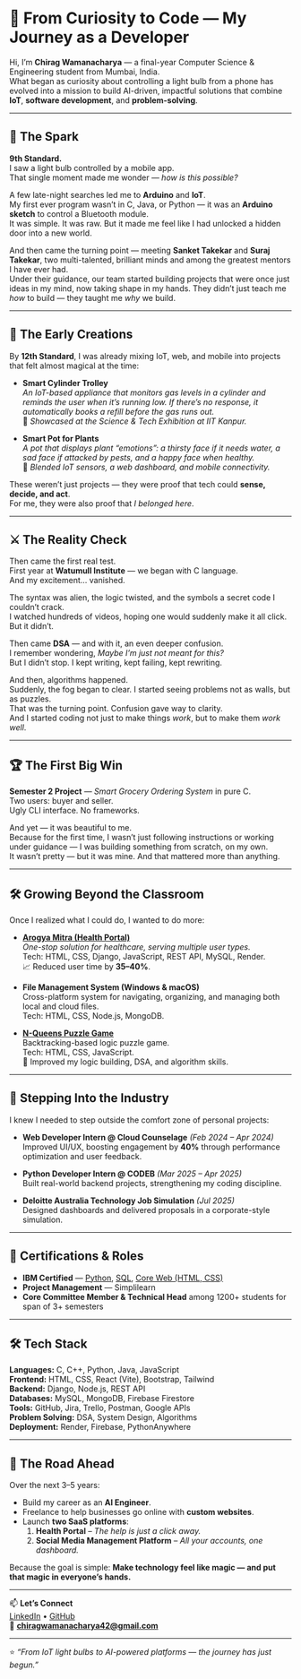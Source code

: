 # 🚀 From Curiosity to Code — My Journey as a Developer

Hi, I’m **Chirag Wamanacharya** — a final-year Computer Science & Engineering student from Mumbai, India.  
What began as curiosity about controlling a light bulb from a phone has evolved into a mission to build AI-driven, impactful solutions that combine **IoT**, **software development**, and **problem-solving**.

---

## 🌱 The Spark
**9th Standard.**  
I saw a light bulb controlled by a mobile app.  
That single moment made me wonder — *how is this possible?*

A few late-night searches led me to **Arduino** and **IoT**.  
My first ever program wasn’t in C, Java, or Python — it was an **Arduino sketch** to control a Bluetooth module.  
It was simple. It was raw. But it made me feel like I had unlocked a hidden door into a new world.

And then came the turning point — meeting **Sanket Takekar** and **Suraj Takekar**, two multi-talented, brilliant minds and among the greatest mentors I have ever had.  
Under their guidance, our team started building projects that were once just ideas in my mind, now taking shape in my hands. They didn’t just teach me *how* to build — they taught me *why* we build.

---

## 🌿 The Early Creations
By **12th Standard**, I was already mixing IoT, web, and mobile into projects that felt almost magical at the time:  

- **Smart Cylinder Trolley**  
  *An IoT-based appliance that monitors gas levels in a cylinder and reminds the user when it’s running low. If there’s no response, it automatically books a refill before the gas runs out.*  
  🔹 *Showcased at the Science & Tech Exhibition at IIT Kanpur.*  

- **Smart Pot for Plants**  
  *A pot that displays plant “emotions”: a thirsty face if it needs water, a sad face if attacked by pests, and a happy face when healthy.*  
  🔹 *Blended IoT sensors, a web dashboard, and mobile connectivity.*  

These weren’t just projects — they were proof that tech could **sense, decide, and act**.  
For me, they were also proof that *I belonged here*.

---

## ⚔️ The Reality Check
Then came the first real test.  
First year at **Watumull Institute** — we began with C language.  
And my excitement… vanished.  

The syntax was alien, the logic twisted, and the symbols a secret code I couldn’t crack.  
I watched hundreds of videos, hoping one would suddenly make it all click. But it didn’t.  

Then came **DSA** — and with it, an even deeper confusion.  
I remember wondering, *Maybe I’m just not meant for this?*  
But I didn’t stop. I kept writing, kept failing, kept rewriting.  

And then, algorithms happened.  
Suddenly, the fog began to clear. I started seeing problems not as walls, but as puzzles.  
That was the turning point. Confusion gave way to clarity.  
And I started coding not just to make things *work*, but to make them *work well*.  

---

## 🏆 The First Big Win
**Semester 2 Project** — *Smart Grocery Ordering System* in pure C.  
Two users: buyer and seller.  
Ugly CLI interface. No frameworks.  

And yet — it was beautiful to me.  
Because for the first time, I wasn’t just following instructions or working under guidance — I was building something from scratch, on my own.  
It wasn’t pretty — but it was mine. And that mattered more than anything.

---

## 🛠 Growing Beyond the Classroom
Once I realized what I could do, I wanted to do more:  

- **[Arogya Mitra (Health Portal)](https://arogyamitra-2.onrender.com/)**  
  *One-stop solution for healthcare, serving multiple user types.*  
  Tech: HTML, CSS, Django, JavaScript, REST API, MySQL, Render.  
  📈 Reduced user time by **35–40%**.

- **File Management System (Windows & macOS)**  
  Cross-platform system for navigating, organizing, and managing both local and cloud files.  
  Tech: HTML, CSS, Node.js, MongoDB.

- **[N-Queens Puzzle Game](https://8-queengame.netlify.app/)**  
  Backtracking-based logic puzzle game.  
  Tech: HTML, CSS, JavaScript.  
  🎯 Improved my logic building, DSA, and algorithm skills.

---

## 💼 Stepping Into the Industry
I knew I needed to step outside the comfort zone of personal projects:  

- **Web Developer Intern @ Cloud Counselage** *(Feb 2024 – Apr 2024)*  
  Improved UI/UX, boosting engagement by **40%** through performance optimization and user feedback.

- **Python Developer Intern @ CODEB** *(Mar 2025 – Apr 2025)*  
  Built real-world backend projects, strengthening my coding discipline.

- **Deloitte Australia Technology Job Simulation** *(Jul 2025)*  
  Designed dashboards and delivered proposals in a corporate-style simulation.

---

## 📜 Certifications & Roles
- **IBM Certified** — [Python](https://shorturl.at/3uqvw), [SQL](https://shorturl.at/zJn12), [Core Web (HTML, CSS)](https://shorturl.at/DFicq)  
- **Project Management** — Simplilearn  
- **Core Committee Member & Technical Head** among 1200+ students for span of 3+ semesters

---

## 🛠 Tech Stack
**Languages:** C, C++, Python, Java, JavaScript  
**Frontend:** HTML, CSS, React (Vite), Bootstrap, Tailwind  
**Backend:** Django, Node.js, REST API  
**Databases:** MySQL, MongoDB, Firebase Firestore  
**Tools:** GitHub, Jira, Trello, Postman, Google APIs  
**Problem Solving:** DSA, System Design, Algorithms  
**Deployment:** Render, Firebase, PythonAnywhere

---

## 🎯 The Road Ahead
Over the next 3–5 years:  
- Build my career as an **AI Engineer**.  
- Freelance to help businesses go online with **custom websites**.  
- Launch **two SaaS platforms**:  
  1. **Health Portal** – *The help is just a click away.*  
  2. **Social Media Management Platform** – *All your accounts, one dashboard.*  

Because the goal is simple: **Make technology feel like magic — and put that magic in everyone’s hands.**

---

📫 **Let’s Connect**  
[LinkedIn](https://www.linkedin.com/in/chirag-wamanacharya-a3ab6b255/) • [GitHub](https://github.com/Chirag-wamanacharya12)  
📧 **chiragwamanacharya42@gmail.com**

---
⭐ *“From IoT light bulbs to AI-powered platforms — the journey has just begun.”*
